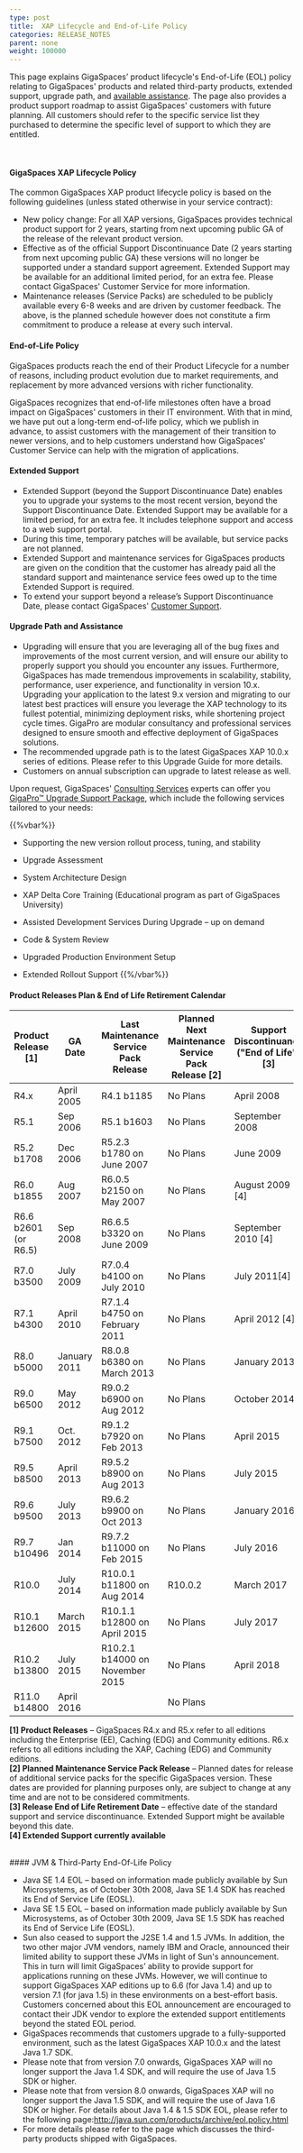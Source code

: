 ```yaml
---
type: post
title:  XAP Lifecycle and End-of-Life Policy
categories: RELEASE_NOTES
parent: none
weight: 100000
---
```





This page explains GigaSpaces’ product lifecycle's End-of-Life (EOL) policy relating to GigaSpaces' products and related third-party products, extended support, upgrade path, and [available assistance](http://www.gigaspaces.com/services-offering-overview). The page also provides a product support roadmap to assist GigaSpaces' customers with future planning. All customers should refer to the specific service list they purchased to determine the specific level of support to which they are entitled. 


<br>

#### GigaSpaces XAP Lifecycle Policy

The common GigaSpaces XAP product lifecycle policy is based on the following guidelines (unless stated otherwise in your service contract):

- New policy change: For all XAP versions, GigaSpaces provides technical product support for 2 years, starting from next upcoming public GA of the release of the relevant product version.
- Effective as of the official Support Discontinuance Date (2 years starting from next upcoming public GA) these versions will no longer be supported under a standard support agreement. Extended Support may be available for an additional limited period, for an extra fee. Please contact GigaSpaces' Customer Service for more information.
- Maintenance releases (Service Packs) are scheduled to be publicly available every 6-8 weeks and are driven by customer feedback. The above, is the planned schedule however does not constitute a firm commitment to produce a release at every such interval.
 
 
####  End-of-Life Policy
 
GigaSpaces products reach the end of their Product Lifecycle for a number of reasons, including product evolution due to market requirements, and replacement by more advanced versions with richer functionality.


GigaSpaces recognizes that end-of-life milestones often have a broad impact on GigaSpaces' customers in their IT environment. With that in mind, we have put out a long-term end-of-life policy, which we publish in advance, to assist customers with the management of their transition to newer versions, and to help customers understand how GigaSpaces' Customer Service can help with the migration of applications.
 

#### Extended Support 
 
- Extended Support (beyond the Support Discontinuance Date) enables you to upgrade your systems to the most recent version, beyond the Support Discontinuance Date. Extended Support may be available for a limited period, for an extra fee. It includes telephone support and access to a web support portal.
- During this time, temporary patches will be available, but service packs are not planned.
- Extended Support and maintenance services for GigaSpaces products are given on the condition that the customer has already paid all the standard support and maintenance service fees owed up to the time Extended Support is required.
- To extend your support beyond a release’s Support Discontinuance Date, please contact GigaSpaces' [Customer Support](mailto:support@gigaspaces.com).



#### Upgrade Path and Assistance

- Upgrading will ensure that you are leveraging all of the bug fixes and improvements of the most current version, and will ensure our ability to properly support you should you encounter any issues. Furthermore, GigaSpaces has made tremendous improvements in scalability, stability, performance, user experience, and functionality in version 10.x. Upgrading your application to the latest 9.x version and migrating to our latest best practices will ensure you leverage the XAP technology to its fullest potential, minimizing deployment risks, while shortening project cycle times. GigaPro are modular consultancy and professional services designed to ensure smooth and effective deployment of GigaSpaces solutions.
- The recommended upgrade path is to the latest GigaSpaces XAP 10.0.x series of editions. Please refer to this Upgrade Guide for more details.
- Customers on annual subscription can upgrade to latest release as well.


Upon request, GigaSpaces' [Consulting Services](mailto:ps@gigaspaces.com) experts can offer you [GigaPro™ Upgrade Support Package](http://www.gigaspaces.com/services-offering-overview), which include the following services tailored to your needs:

{{%vbar%}}
- Supporting the new version rollout process, tuning, and stability

- Upgrade Assessment

- System Architecture Design

- XAP Delta Core Training (Educational program as part of GigaSpaces University)

- Assisted Development Services During Upgrade – up on demand

- Code & System Review

- Upgraded Production Environment Setup

- Extended Rollout Support
{{%/vbar%}}



#### Product Releases Plan & End of Life Retirement Calendar


|Product Release [1] |	GA Date | 	Last Maintenance Service Pack Release|	Planned Next Maintenance Service Pack Release [2]|	Support Discontinuance ("End of Life") [3]|
|--------------------|----------|----------------------------------------|---------------------------------------------------|--------------------------------------------|
|R4.x	    |April 2005	     |R4.1 b1185                            |No Plans|	April 2008 |
|R5.1	    |Sep 2006	     |R5.1 b1603	                        |No Plans|	September 2008 |
|R5.2 b1708	|Dec 2006	     |R5.2.3 b1780 on June 2007	            |No Plans	|June 2009 |
|R6.0 b1855	|Aug 2007	     |R6.0.5 b2150 on May 2007              |No Plans	|August 2009 [4]|
|R6.6 b2601 (or R6.5)        |Sep 2008	|R6.6.5 b3320 on June 2009	|No Plans	|September 2010 [4]|
|R7.0 b3500	|July 2009	     |R7.0.4 b4100 on July 2010	            |No Plans	|July 2011[4] ||
|R7.1 b4300	|April 2010	     |R7.1.4 b4750 on February 2011	        |No Plans	|April 2012 [4]|
|R8.0 b5000	|January 2011	 |R8.0.8 b6380 on March  2013	        |No Plans	|January 2013|
|R9.0 b6500	|May 2012 	     |R9.0.2 b6900 on Aug 2012	            |No Plans	|October 2014|
|R9.1 b7500	|Oct. 2012 	     |R9.1.2 b7920 on Feb 2013	            |No Plans	|April 2015|
|R9.5 b8500	|April 2013	     |R9.5.2 b8900 on Aug 2013	            |No Plans	|July 2015|
|R9.6 b9500	|July 2013	     |R9.6.2 b9900 on Oct 2013	            |No Plans	|January 2016|
|R9.7 b10496	|Jan 2014	 |R9.7.2 b11000 on Feb 2015	            |No Plans	|July 2016|
|R10.0 	|July 2014           |R10.0.1 b11800 on Aug 2014            |R10.0.2	|March 2017 |
|R10.1 b12600	|March 2015	 |R10.1.1 b12800 on April 2015	        |No Plans   |July 2017	 |
|R10.2 b13800	|July 2015	 |R10.2.1 b14000 on November 2015	    |No Plans   |April 2018 |	 
|R11.0 b14800	|April 2016	 | 	                                    |No Plans	| |     
        
        
        
**[1] Product Releases** – GigaSpaces R4.x and R5.x refer to all editions including the Enterprise (EE), Caching (EDG) and Community editions. R6.x refers to all editions including the XAP, Caching (EDG) and Community editions.<br>
**[2] Planned Maintenance Service Pack Release** – Planned dates for release of additional service packs for the specific GigaSpaces version. These dates are provided for planning purposes only, are subject to change at any time and are not to be considered commitments.<br>
**[3] Release End of Life Retirement Date** – effective date of the standard support and service discontinuance. Extended Support might be available beyond this date. <br>
**[4] Extended Support currently available**

<br>
####  JVM & Third-Party End-Of-Life Policy

 
- Java SE 1.4 EOL – based on information made publicly available by Sun Microsystems, as of October 30th 2008, Java SE 1.4 SDK has reached its End of Service Life (EOSL).
- Java SE 1.5 EOL – based on information made publicly available by Sun Microsystems, as of October 30th 2009, Java SE 1.5 SDK has reached its End of Service Life (EOSL).
- Sun also ceased to support the J2SE 1.4 and 1.5 JVMs. In addition, the two other major JVM vendors, namely IBM and Oracle, announced their limited ability to support these JVMs in light of Sun's announcement. This in turn will limit GigaSpaces’ ability to provide support for applications running on these JVMs. However, we will continue to support GigaSpaces XAP editions up to 6.6 (for Java 1.4) and up to version 7.1 (for java 1.5) in these environments on a best-effort basis. Customers concerned about this EOL announcement are encouraged to contact their JDK vendor to explore the extended support entitlements beyond the stated EOL period.
- GigaSpaces recommends that customers upgrade to a fully-supported environment, such as the latest GigaSpaces XAP 10.0.x and the latest Java 1.7 SDK.
- Please note that from version 7.0 onwards, GigaSpaces XAP will no longer support the Java 1.4 SDK, and will require the use of Java 1.5 SDK or higher.
- Please note that from version 8.0 onwards, GigaSpaces XAP will no longer support the Java 1.5 SDK, and will require the use of Java 1.6 SDK or higher. For details about Java 1.4 & 1.5 SDK EOL, please refer to the following page:http://java.sun.com/products/archive/eol.policy.html
- For more details please refer to the page which discusses the third-party products shipped with GigaSpaces.

 
